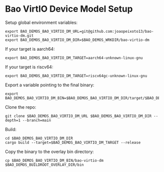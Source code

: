 # Bao VirtIO Device Model Setup

Setup global environment variables:
```
export BAO_DEMOS_BAO_VIRTIO_DM_URL=git@github.com:joaopeixoto13/bao-virtio-dm.git
export BAO_DEMOS_BAO_VIRTIO_DM_DIR=$BAO_DEMOS_WRKDIR/bao-virtio-dm
```

If your target is aarch64:
```
export BAO_DEMOS_BAO_VIRTIO_DM_TARGET=aarch64-unknown-linux-gnu
```

If your target is riscv64:
```
export BAO_DEMOS_BAO_VIRTIO_DM_TARGET=riscv64gc-unknown-linux-gnu
```

Export a variable pointing to the final binary:
```
export BAO_DEMOS_BAO_VIRTIO_DM_BIN=$BAO_DEMOS_BAO_VIRTIO_DM_DIR/target/$BAO_DEMOS_BAO_VIRTIO_DM_TARGET/release
```

Clone the repo:
```
git clone $BAO_DEMOS_BAO_VIRTIO_DM_URL $BAO_DEMOS_BAO_VIRTIO_DM_DIR --depth=1 --branch=main
```

Build:
```
cd $BAO_DEMOS_BAO_VIRTIO_DM_DIR
cargo build --target=$BAO_DEMOS_BAO_VIRTIO_DM_TARGET --release
```

Copy the binary to the overlay bin directory:
```
cp $BAO_DEMOS_BAO_VIRTIO_DM_BIN/bao-virtio-dm $BAO_DEMOS_BUILDROOT_OVERLAY_DIR/bin
```
